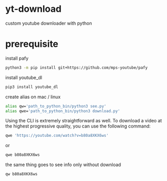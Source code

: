 # yt-download

custom youtube downloader with python

# prerequisite

install pafy

```bash
python3 -m pip install git+https://github.com/mps-youtube/pafy
```

install youtube_dl

```bash
pip3 install youtube_dl
```

create alias on mac / linux

```bash
alias qw='path_to_python_bin/python3 see.py'
alias qwe='path_to_python_bin/python3 download.py'
```

Using the CLI is extremely straightforward as well. To download a video at the
highest progressive quality, you can use the following command:

```bash
qwe 'https://youtube.com/watch?v=b80a8XKX6ws'
```

or

```bash
qwe b80a8XKX6ws
```

the same thing goes to see info only without download

```bash
qw b80a8XKX6ws
```
